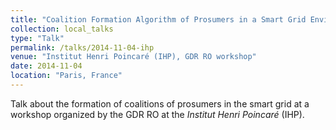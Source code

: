 ```yaml
---
title: "Coalition Formation Algorithm of Prosumers in a Smart Grid Environment"
collection: local_talks
type: "Talk"
permalink: /talks/2014-11-04-ihp
venue: "Institut Henri Poincaré (IHP), GDR RO workshop"
date: 2014-11-04
location: "Paris, France"
---
```


Talk about the formation of coalitions of prosumers in the smart grid at a workshop organized by the GDR RO at the *Institut Henri Poincaré* (IHP).